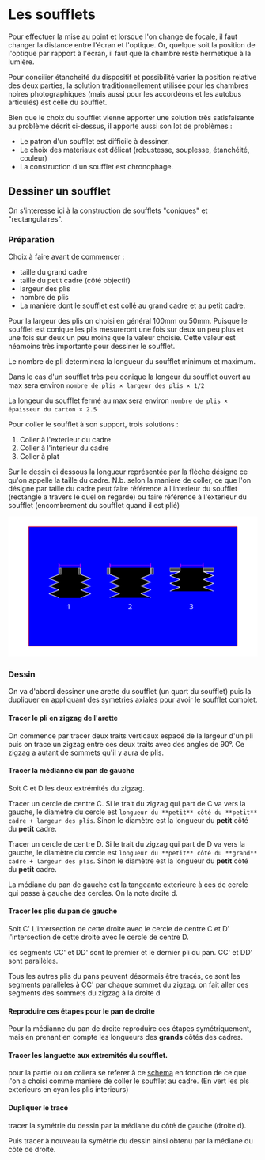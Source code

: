 # Les soufflets

Pour effectuer la mise au point et lorsque l'on change de focale, il faut changer la distance entre l'écran et l'optique.
Or, quelque soit la position de l'optique par rapport à l'écran, il faut que la chambre reste hermetique à la lumière.

Pour concilier étancheité du dispositif et possibilité varier la position relative des deux parties,
la solution traditionnellement utilisée pour les chambres noires photographiques (mais aussi pour les accordéons et les autobus articulés) est celle du soufflet.

Bien que le choix du soufflet vienne apporter une solution très satisfaisante au problème décrit ci-dessus, il apporte aussi son lot de problèmes :
- Le patron d'un soufflet est difficile à dessiner.
- Le choix des materiaux est délicat (robustesse, souplesse, étanchéité, couleur)
- La construction d'un soufflet est chronophage.

## Dessiner un soufflet

On s'interesse ici à la construction de soufflets "coniques" et "rectangulaires".

### Préparation

Choix à faire avant de commencer :

- taille du grand cadre
- taille du petit cadre (côté objectif)
- largeur des plis
- nombre de plis
- La manière dont le soufflet est collé au grand cadre et au petit cadre.

Pour la largeur des plis on choisi en général 100mm ou 50mm. Puisque le soufflet est conique les plis mesureront une fois sur deux un peu plus et une fois sur deux un peu moins que la valeur choisie. Cette valeur est néamoins très importante pour dessiner le soufflet.

Le nombre de pli determinera la longueur du soufflet minimum et maximum.

Dans le cas d'un soufflet très peu conique la longeur du soufflet ouvert au max sera environ `nombre de plis × largeur des plis × 1/2`

La longeur du soufflet fermé au max sera environ `nombre de plis × épaisseur du carton × 2.5`

Pour coller le soufflet à son support, trois solutions :

1. Coller à l'exterieur du cadre
2. Coller à l'interieur du cadre
3. Coller à plat

Sur le dessin ci dessous la longueur représentée par la flèche désigne ce qu'on appelle la taille du cadre. N.b. selon la manière de coller, ce que l'on désigne par taille du cadre peut faire référence à l'interieur du soufflet (rectangle a travers le quel on regarde) ou faire référence à l'exterieur du soufflet (encombrement du soufflet quand il est plié)

![schema collage soufflet](/contenu/plans/collage-soufflet.svg)

### Dessin

On va d'abord dessiner une arette du soufflet (un quart du soufflet) puis la dupliquer en appliquant des symetries axiales pour avoir le soufflet complet.

#### Tracer le pli en zigzag de l'arette

On commence par tracer deux traits verticaux espacé de la largeur d'un pli puis on trace un zigzag entre ces deux traits avec des angles de 90°. Ce zigzag a autant de sommets qu'il y aura de plis.

#### Tracer la médianne du pan de gauche

Soit C et D les deux extrémités du zigzag.

Tracer un cercle de centre C.
Si le trait du zigzag qui part de C va vers la gauche, le diamètre du cercle est `longueur du **petit** côté du **petit** cadre + largeur des plis`.
Sinon le diamètre est la longueur du **petit** côté du **petit** cadre.

Tracer un cercle de centre D.
Si le trait du zigzag qui part de D va vers la gauche, le diamètre du cercle est `longueur du **petit** côté du **grand** cadre + largeur des plis`.
Sinon le diamètre est la longueur du **petit** côté du **petit** cadre.

La médiane du pan de gauche est la tangeante exterieure à ces de cercle qui passe à gauche des cercles. On la note droite d.

#### Tracer les plis du pan de gauche

Soit C' L'intersection de cette droite avec le cercle de centre C et D' l'intersection de cette droite avec le cercle de centre D.

les segments CC' et DD' sont le premier et le dernier pli du pan. CC' et DD' sont parallèles.

Tous les autres plis du pans peuvent désormais être tracés, ce sont les segments parallèles à CC' par chaque sommet du zigzag. on fait aller ces segments des sommets du zigzag à la droite d

#### Reproduire ces étapes pour le pan de droite

Pour la médianne du pan de droite reproduire ces étapes symétriquement, mais en prenant en compte les longueurs des **grands** côtés des cadres.

#### Tracer les languette aux extremités du soufflet.

pour la partie ou on collera se referer à ce [schema](plans/collage-soufflet-patrons.png) en fonction de ce que l'on a choisi comme manière de coller le soufflet au cadre. (En vert les pls exterieurs en cyan les plis interieurs)

#### Dupliquer le tracé 

tracer la symétrie du dessin par la médiane du côté de gauche (droite d).

Puis tracer à nouveau la symétrie du dessin ainsi obtenu par la médiane du côté de droite.

